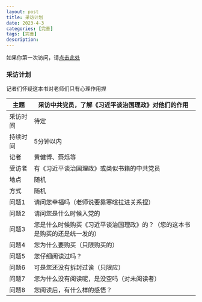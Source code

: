 ```yaml
---
layout: post
title: 采访计划
date: 2023-4-3
categories: [完善]
tags: [完善]
description: 
---
```


如果你第一次访问，请[点击此处](https://ovule-seed.github.io/blog/2023/01/30/z9-%E6%A0%B8%E5%BF%83/)

### 采访计划

记者们怀疑这本书对老师们只有心理作用捏

|主题|采访中共党员，了解《习近平谈治国理政》对他们的作用|
|------|----|
|采访时间|待定|
|持续时间|5分钟以内|
|记者|黄健博、蔡烁等|
|受访者|有《习近平谈治国理政》或类似书籍的中共党员|
|地点|随机|
|方式|随机|
|问题1|请问您幸福吗（老师说要靠寒暄拉进关系捏）|
|问题2|请问您是什么时候入党的|
|问题3|您是什么时候购买《习近平谈治国理政》的？（您的这本书是购买的还是统一发的）|
|问题4|您为什么要购买（只限购买的）|
|问题5|您仔细阅读过吗？|
|问题6|可是您还没有拆封过诶（只限应）|
|问题7|您为什么没有阅读呢，是没空吗（对未阅读者）|
|问题8|您阅读后，有什么样的感悟？|

